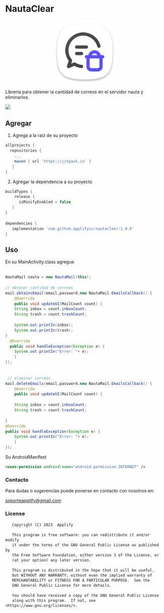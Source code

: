 # NautaClear
<p align="center">

<img src="./images/logo.png" width="40%">

Librería para obtener la cantidad de correos en el servidor nauta y eliminarlos.

[![](https://jitpack.io/v/applifycu/nautaclear.svg)](https://jitpack.io/#applifycu/nautaclear)

</p>

## Agregar

1. Agrega a la raíz de su proyecto

```groovy
allprojects {
  repositories {
    ...
    maven { url 'https://jitpack.io' }
   }
}
```
    
2. Agregar la dependencia a su proyecto
    
```groovy
buildTypes {
    release {
      isMinifyEnabled = false
   }
}

dependencies {
   implementation 'com.github.applifycu:nautaclear:1.0.0'
}
```
    
## Uso

En su MainActivity.class agregue

```java

NautaMail nauta = new NautaMail(this);

// obtener cantidad de correos
mail.obtainsEmail(email,password,new NautaMail.EmailsCallback() {
    @Override
    public void updateUI(MailCount count) {
    String inbox = count.inboxCount;
    String trash = count.trashCount;
    
    System.out.printIn(inbox);
    System.out.printIn(trash);
}
  @Override
  public void handleException(Exception e) {
    System.out.printIn("Error: "+ e);
    }
});
 
 
 // eliminar correos 
mail.deleteEmails(email,password,new NautaMail.EmailsCallback() {
    @Override
    public void updateUI(MailCount count) {
    
    String inbox = count.inboxCount;
    String trash = count.trashCount;
                                        
}
@Override
public void handleException(Exception e) {
    System.out.printIn("Error: "+ e);
    }
});
 ```
 
 Su AndroidManifest
 
 ```xml
<uses-permission android:name="android.permission.INTERNET" />
```

### Contacto

Para dudas o sugerencias puede ponerse en contacto con nosotros en:

soporteapplify@gmail.com

### License
 
 ```
    Copyright (C) 2023  Applify

    This program is free software: you can redistribute it and/or modify
    it under the terms of the GNU General Public License as published by
    the Free Software Foundation, either version 3 of the License, or
    (at your option) any later version.

    This program is distributed in the hope that it will be useful,
    but WITHOUT ANY WARRANTY; without even the implied warranty of
    MERCHANTABILITY or FITNESS FOR A PARTICULAR PURPOSE.  See the
    GNU General Public License for more details.

    You should have received a copy of the GNU General Public License
    along with this program.  If not, see <https://www.gnu.org/licenses/>.
    

